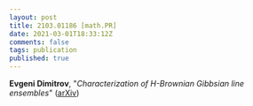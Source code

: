 ```yaml
---
layout: post
title: 2103.01186 [math.PR]
date: 2021-03-01T18:33:12Z
comments: false
tags: publication
published: true
---
```


<b>Evgeni Dimitrov</b>, "<i>Characterization of $H$-Brownian Gibbsian line ensembles</i>" ([arXiv](http://arxiv.org/abs/2103.01186v1))
